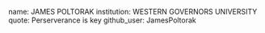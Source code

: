 name: JAMES POLTORAK
institution: WESTERN GOVERNORS UNIVERSITY
quote: Perserverance is key
github_user: JamesPoltorak
